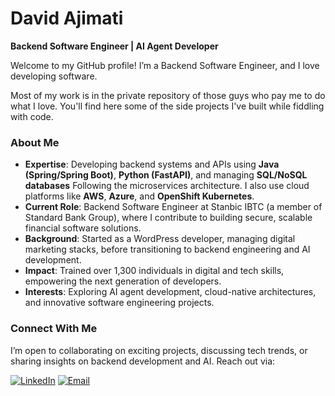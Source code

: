 # David Ajimati

**Backend Software Engineer | AI Agent Developer**

Welcome to my GitHub profile! I’m a Backend Software Engineer, and I love developing software.

Most of my work is in the private repository of those guys who pay me to do what I love.
You'll find here some of the side projects I've built while fiddling with code.


### About Me
- **Expertise**: Developing backend systems and APIs using **Java (Spring/Spring Boot)**, **Python (FastAPI)**, and managing **SQL/NoSQL databases** Following the microservices architecture. I also use cloud platforms like **AWS**, **Azure**, and **OpenShift Kubernetes**.
- **Current Role**: Backend Software Engineer at Stanbic IBTC (a member of Standard Bank Group), where I contribute to building secure, scalable financial software solutions.
- **Background**: Started as a WordPress developer, managing digital marketing stacks, before transitioning to backend engineering and AI development.
- **Impact**: Trained over 1,300 individuals in digital and tech skills, empowering the next generation of developers.
- **Interests**: Exploring AI agent development, cloud-native architectures, and innovative software engineering projects.

### Connect With Me
I’m open to collaborating on exciting projects, discussing tech trends, or sharing insights on backend development and AI. Reach out via:

[![LinkedIn](https://img.shields.io/badge/-LinkedIn-blue?style=flat&logo=Linkedin&logoColor=white)](https://www.linkedin.com/in/ajimatidavid)  [![Email](https://img.shields.io/badge/-Gmail-c14438?style=flat&logo=Gmail&logoColor=white)](mailto:eng.david.ajimati@gmail.com)




<!---
davidajimati/davidajimati is a ✨ special ✨ repository because its `README.md` (this file) appears on your GitHub profile.Backend
You can click the Preview link to take a look at your changes.
--->
